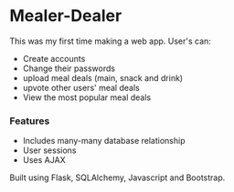 # Mealer-Dealer

This was my first time making a web app. User's can:

- Create accounts
- Change their passwords
- upload meal deals (main, snack and drink)
- upvote other users' meal deals
- View the most popular meal deals

### Features
- Includes many-many database relationship
- User sessions
- Uses AJAX

Built using Flask, SQLAlchemy, Javascript and Bootstrap.
